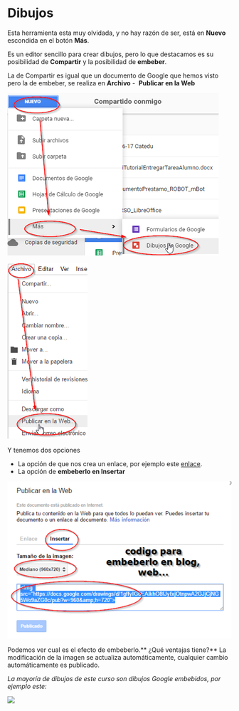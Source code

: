 # Dibujos

Esta herramienta esta muy olvidada, y no hay razón de ser, está en **Nuevo** escondida en el botón **Más**.

Es un editor sencillo para crear dibujos, pero lo que destacamos es su posibilidad de **Compartir** y la posibilidad de **embeber**.

La de Compartir es igual que un documento de Google que hemos visto pero la de embeber, se realiza en **Archivo** -  **Publicar en la Web**

![](img/2017-01-28_18_44_41-Compartido_conmigo_-_Google_Drive.png)

![](img/2017-01-28_18_47_29-Copia_de_Pensamiento_computacional_-_herramientas_-_Dibujos_de_Google.png)

Y tenemos dos opciones

- La opción de que nos crea un enlace, por ejemplo este [enlace](https://docs.google.com/drawings/d/1gffyIG6EAikhO8fJyfxjOtnpwA2GJjCjNG5Wo9aZG0c/pub?w=960&amp;h=720).
- La opción de **embeberlo en Insertar**

![](img/2017-01-28_18_56_28-Copia_de_Pensamiento_computacional_-_herramientas_-_Dibujos_de_Google.png)

Podemos ver cual es el efecto de embeberlo.** ¿Qué ventajas tiene?** La modificación de la imagen se actualiza automáticamente, cualquier cambio automáticamente es publicado.

*La mayoría de dibujos de este curso son dibujos Google embebidos, por ejemplo este:*

![](https://docs.google.com/drawings/d/1rRuwcuPc7VhcfPsUs7MuwCkHeMZwtDXok0c-PBdbd9E/pub?w=1093&amp;h=416)